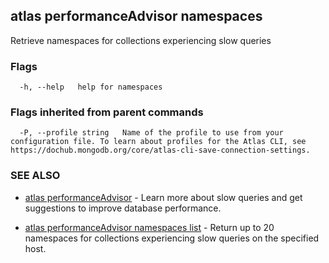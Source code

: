 ## atlas performanceAdvisor namespaces

Retrieve namespaces for collections experiencing slow queries






### Flags

```
  -h, --help   help for namespaces

```


### Flags inherited from parent commands

```
  -P, --profile string   Name of the profile to use from your configuration file. To learn about profiles for the Atlas CLI, see https://dochub.mongodb.org/core/atlas-cli-save-connection-settings.

```

### SEE ALSO


* [atlas performanceAdvisor](atlas_performanceAdvisor.md)	- Learn more about slow queries and get suggestions to improve database performance.

* [atlas performanceAdvisor namespaces list](atlas_performanceAdvisor_namespaces_list.md)	- Return up to 20 namespaces for collections experiencing slow queries on the specified host.



